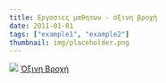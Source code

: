 ```yaml
---
title: Εργασιες μαθητων - όξινη βροχή
date: 2011-01-01
tags: ["example1", "example2"]
thumbnail: img/placeholder.png
---
```

![](http://4.bp.blogspot.com/-XcIGdof6mCM/UHtfTeGBRLI/AAAAAAAAAW8/UXVbtb4kW8Y/s200/tuesday.gif) 
[Όξινη Βροχή](https://docs.google.com/file/d/0B_I1oSy0BsA3NThWWTJsSlVwTGc/preview)
